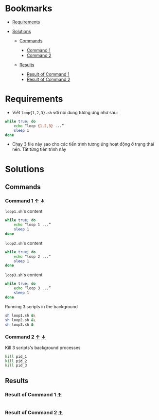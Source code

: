 <a name="bookmarks"/>

# Bookmarks

- [Requirements](#requirements)

- [Solutions](#solutions)

	- [Commands](#commands)
		- [Command 1](#command-1)
		- [Command 2](#command-2)

	- [Results](#results)
		- [Result of Command 1](#result-1)
		- [Result of Command 2](#result-2)

<a name="requirements"/>

# Requirements

- Viết `loop{1,2,3}.sh` với nội dung tương ứng như sau:

```sh
while true; do
	echo “loop {1,2,3} ...”
	sleep 1
done
```

- Chạy 3 file này sao cho các tiến trình tương ứng hoạt động ở trạng
thái nền. Tắt từng tiến trình này

<a name="solutions"/>

# Solutions 

<a name="commands"/>

## Commands

<a name="command-1"/>

### Command 1 [↑](#bookmarks) [↓](#result-1)

`loop1.sh`'s content

```sh
while true; do
	echo “loop 1 ...”
	sleep 1
done
```

`loop2.sh`'s content

```sh
while true; do
	echo “loop 2 ...”
	sleep 1
done
```

`loop3.sh`'s content

```sh
while true; do
	echo “loop 3 ...”
	sleep 1
done
```

Running 3 scripts in the background

```sh
sh loop1.sh &\
sh loop2.sh &\
sh loop3.sh &
```

<a name="command-2"/>

### Command 2 [↑](#bookmarks) [↓](#result-2)

Kill 3 scripts's background processes

```sh
kill pid_1
kill pid_2
kill pid_3
```

<a name="results"/>

## Results

<a name="result-1"/>

### Result of Command 1 [↑](#command-1)

```sh

```

<a name="result-2"/>

### Result of Command 2 [↑](#command-2)

```sh

```

